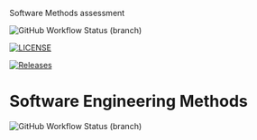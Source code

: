 Software Methods assessment

![GitHub Workflow Status (branch)](https://img.shields.io/github/actions/workflow/status/MFB-Napier/sem/main.yml?branch=master)

[![LICENSE](https://img.shields.io/github/license/MFB-Napier/sem.svg?style=flat-square)](https://github.com/MFB-Napier/sem/blob/master/LICENSE)

[![Releases](https://img.shields.io/github/release/MFB-Napier/sem/all.svg?style=flat-square)](https://github.com/MFB-Napier/sem/releases)

# Software Engineering Methods
![GitHub Workflow Status (branch)](https://img.shields.io/github/actions/workflow/status/MFB-Napier/sem/main.yml?branch=develop)